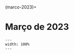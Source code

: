 (marco-2023)=

# Março de 2023

```{figure} ../imagens/calendario/2022/calendario-2023-03.svg
---
width: 100%
---
```

